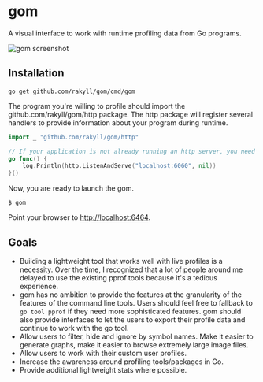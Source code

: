 # gom

A visual interface to work with runtime profiling data from Go programs.

![gom screenshot](http://i.imgur.com/0xkaSKL.png)


## Installation

```
go get github.com/rakyll/gom/cmd/gom
```

The program you're willing to profile should import the
github.com/rakyll/gom/http package. The http package will register several handlers to provide information about your program during runtime.

``` go
import _ "github.com/rakyll/gom/http"

// If your application is not already running an http server, you need to start one.
go func() {
	log.Println(http.ListenAndServe("localhost:6060", nil))
}()

```

Now, you are ready to launch the gom.

```
$ gom
```

Point your browser to [http://localhost:6464](http://localhost:6464).

## Goals

* Building a lightweight tool that works well with live profiles is a necessity. Over the time, I recognized that a lot of people around me delayed to use the existing pprof tools because it's a tedious experience.
* gom has no ambition to provide the features at the granularity of the features of the command line tools. Users should feel free to fallback to `go tool pprof` if they need more sophisticated features. gom should also provide interfaces to let the users to export their profile data and continue to work with the go tool.
* Allow users to filter, hide and ignore by symbol names. Make it easier to generate graphs, make it easier to browse extremely large image files.
* Allow users to work with their custom user profiles.
* Increase the awareness around profiling tools/packages in Go.
* Provide additional lightweight stats where possible.
